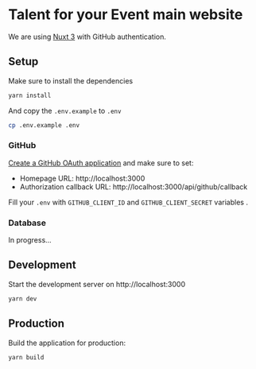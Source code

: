 # Talent for your Event main website

We are using [Nuxt 3](https://v3.nuxtjs.org) with GitHub authentication.

## Setup

Make sure to install the dependencies

```bash
yarn install
```

And copy the `.env.example` to `.env`

```bash
cp .env.example .env
```

### GitHub

[Create a GitHub OAuth application](https://github.com/settings/applications/new) and make sure to set:

- Homepage URL: http://localhost:3000
- Authorization callback URL: http://localhost:3000/api/github/callback

Fill your `.env` with `GITHUB_CLIENT_ID` and `GITHUB_CLIENT_SECRET` variables .

### Database

In progress...

## Development

Start the development server on http://localhost:3000

```bash
yarn dev
```

## Production

Build the application for production:

```bash
yarn build
```
